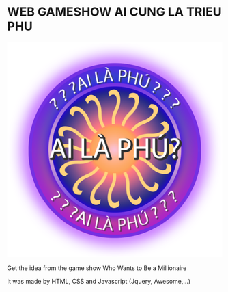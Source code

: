 # WEB GAMESHOW AI CUNG LA TRIEU PHU

![LOGO GAME](./asset/img/AiLaPhu.png)

Get the idea from the game show Who Wants to Be a Millionaire

It was made by HTML, CSS and Javascript (Jquery, Awesome,...)

